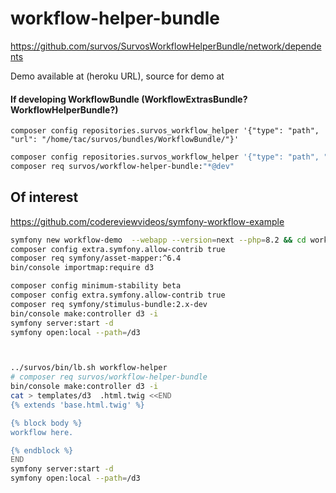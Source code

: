 # workflow-helper-bundle

https://github.com/survos/SurvosWorkflowHelperBundle/network/dependents


Demo available at (heroku URL), source for demo at 

#### If developing WorkflowBundle (WorkflowExtrasBundle?  WorkflowHelperBundle?)

    composer config repositories.survos_workflow_helper '{"type": "path", "url": "/home/tac/survos/bundles/WorkflowBundle/"}'
```bash
composer config repositories.survos_workflow_helper '{"type": "path", "url": "/home/tac/survos/bundles/WorkflowBundle"}'
composer req survos/workflow-helper-bundle:"*@dev"
```

## Of interest

https://github.com/codereviewvideos/symfony-workflow-example

```bash
symfony new workflow-demo  --webapp --version=next --php=8.2 && cd workflow-demo 
composer config extra.symfony.allow-contrib true
composer req symfony/asset-mapper:^6.4
bin/console importmap:require d3

composer config minimum-stability beta
composer config extra.symfony.allow-contrib true
composer req symfony/stimulus-bundle:2.x-dev
bin/console make:controller d3 -i
symfony server:start -d
symfony open:local --path=/d3



../survos/bin/lb.sh workflow-helper
# composer req survos/workflow-helper-bundle
bin/console make:controller d3 -i
cat > templates/d3  .html.twig <<END
{% extends 'base.html.twig' %}

{% block body %}
workflow here.

{% endblock %}
END
symfony server:start -d
symfony open:local --path=/d3

```

